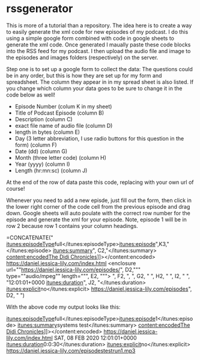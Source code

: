 # rssgenerator
This is more of a tutorial than a repository.  The idea here is to create a way to easily generate the xml code for new episodes of my podcast.  I do this using a simple google form combined with code in google sheets to generate the xml code. Once generated I maually paste these code blocks into the RSS feed for my podcast.  I then upload the audio file and image to the episodes and images folders (respectively) on the server.

Step one is to set up a google form to collect the data:
The questions could be in any order, but this is how they are set up for my form and spreadsheet.  The column they appear in in my spread sheet is also listed.  If you change which column your data goes to be sure to change it in the code below as well!

<ul>
  <li>Episode Number (colum K in my sheet)
  <li>Title of Podcast Episode (column B)
  <li>Description (column C)
  <li>exact file name of audio file (column D)
  <li>length in bytes (column E)
  <li>Day (3 letter abbreviation, I use radio buttons for this question in the form) (column F)
  <li>Date (dd) (column G)
  <li>Month (three letter code) (column H)
  <li>Year (yyyy) (column I)
  <li>Length (hr:mn:sc) (column J)
  </ul>
  At the end of the row of data paste this code, replacing with your own url of course!
  
  Whenever you need to add a new episde, just fill out the form, then click in the lower right corner of the code cell from the previous episode and drag down.  Google sheets will auto poulate with the correct row number for the episode and generate the xml for your episode.  Note, episode 1 will be in row 2 because row 1 contains your column headings.
  


=CONCATENATE("<item> <itunes:episodeType>full</itunes:episodeType><itunes:episode>",K3,"</itunes:episode><title>", B2,"</title> <itunes:summary>", C2,"</itunes:summary> <description><content:encoded><![CDATA[", C2, "<br><a href=""https://daniel.jessica-lily.com/index.html"">The Didi Chronicles</a>]]></content:encoded></description> <link>https://daniel.jessica-lily.com/index.html</link> <enclosure url=""https://daniel.jessica-lily.com/episodes/", D2,""" type=""audio/mpeg"" length=""", E2, """></enclosure> <pubDate>", F2, ", ", G2, " ", H2, " ", I2, " ", "12:01:01+0000</pubDate> <itunes:duration>", J2, "</itunes:duration> <itunes:explicit>no</itunes:explicit> <guid>https://daniel.jessica-lily.com/episodes", D2, "</guid> </item>")
  
With the above code my output looks like this: 

<item> <itunes:episodeType>full</itunes:episodeType><itunes:episode>1</itunes:episode><title>testrun1</title> <itunes:summary>systems test</itunes:summary> <description><content:encoded><![CDATA[systems test<br><a href="https://daniel.jessica-lily.com/index.html">The Didi Chronicles</a>]]></content:encoded></description> <link>https://daniel.jessica-lily.com/index.html</link> <enclosure url="https://daniel.jessica-lily.com/episodes/testrun1.mp3" type="audio/mpeg" length="1195280"></enclosure> <pubDate>SAT, 08 FEB 2020 12:01:01+0000</pubDate> <itunes:duration>0:0:30</itunes:duration> <itunes:explicit>no</itunes:explicit> <guid>https://daniel.jessica-lily.com/episodestestrun1.mp3</guid> </item>
  
